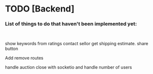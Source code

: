 # TODO [Backend]
### List of things to do that haven't been implemented yet:
<br>

show keywords from ratings
contact sellor
get shipping estimate.
share button

Add remove routes 


handle auction close with socketio and handle number of users
